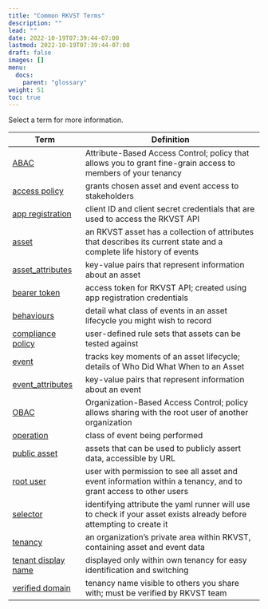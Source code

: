 ```yaml
---
title: "Common RKVST Terms"
description: ""
lead: ""
date: 2022-10-19T07:39:44-07:00
lastmod: 2022-10-19T07:39:44-07:00
draft: false
images: []
menu: 
  docs:
    parent: "glossary"
weight: 51
toc: true
---
```


Select a term for more information.

| **Term**            | **Definition**                                                                                                       |
|---------------------|----------------------------------------------------------------------------------------------------------------------|
| [ABAC](https://docs.rkvst.com/docs/rkvst-basics/managing-access-to-an-asset-with-abac/)                | Attribute-Based Access Control; policy that allows you to grant fine-grain access to members of your tenancy         |
| [access policy](https://docs.rkvst.com/docs/overview/core-concepts/#access-policies)       | grants chosen asset and event access to stakeholders                                                                 |
| [app registration](https://docs.rkvst.com/docs/rkvst-basics/getting-access-tokens-using-app-registrations/#creating-an-app-registration)    | client ID and client secret credentials that are used to access the RKVST API                                        |
| [asset](https://docs.rkvst.com/docs/overview/core-concepts/#assets)               | an RKVST asset has a collection of attributes that describes its current state and a complete life history of events |
| [asset_attributes](https://docs.rkvst.com/docs/rkvst-basics/creating-an-asset/#creating-an-asset)    | key-value pairs that represent information about an asset                                                            |
| [bearer token](https://docs.rkvst.com/docs/rkvst-basics/creating-an-asset/#creating-an-asset)        | access token for RKVST API; created using app registration credentials                                               |
| [behaviours](https://docs.rkvst.com/docs/rkvst-basics/creating-an-asset/#creating-an-asset)          | detail what class of events in an asset lifecycle you might wish to record                                           |
| [compliance policy](https://docs.rkvst.com/docs/beyond-the-basics/compliance-policies/)   | user-defined rule sets that assets can be tested against                                                             |
| [event](https://docs.rkvst.com/docs/overview/core-concepts/#events)               | tracks key moments of an asset lifecycle; details of Who Did What When to an Asset                                   |
| [event_attributes](https://docs.rkvst.com/docs/rkvst-basics/creating-an-event-against-an-asset/#creating-events)    | key-value pairs that represent information about an event                                                            |
| [OBAC](https://docs.rkvst.com/docs/rkvst-basics/sharing-assets-with-obac/)                | Organization-Based Access Control; policy allows sharing with the root user of another organization                  |
| [operation](https://docs.rkvst.com/docs/rkvst-basics/creating-an-event-against-an-asset/#creating-events)           | class of event being performed                                                                                       |
| [public asset](https://docs.rkvst.com/docs/beyond-the-basics/public-attestation/)        | assets that can be used to publicly assert data, accessible by URL                                                   |
| [root user](https://docs.rkvst.com/docs/rkvst-basics/getting-access-tokens-using-app-registrations/#creating-an-app-registration)           | user with permission to see all asset and event information within a tenancy, and to grant access to other users     |
| [selector](https://docs.rkvst.com/docs/rkvst-basics/creating-an-asset/#creating-an-asset)            | identifying attribute the yaml runner will use to check if your asset exists already before attempting to create it  |
| [tenancy](https://docs.rkvst.com/docs/overview/core-concepts/#tenancies)             | an organization’s private area within RKVST, containing asset and event data                                         |
| [tenant display name](https://docs.rkvst.com/docs/beyond-the-basics/verified-domain/) | displayed only within own tenancy for easy identification and switching                                              |
| [verified domain](https://docs.rkvst.com/docs/beyond-the-basics/verified-domain/)     | tenancy name visible to others you share with; must be verified by RKVST team                                        |
